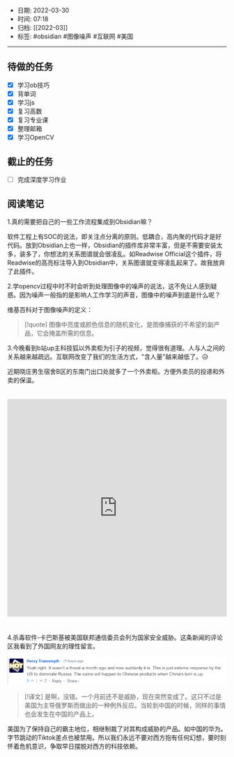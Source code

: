- 日期: 2022-03-30
- 时间: 07:18
- 归档: [[2022-03]]
- 标签: #obsidian  #图像噪声 #互联网 #美国
---

## 待做的任务

- [x] 学习ob技巧
- [x] 背单词
- [x] 学习js
- [x] 复习高数
- [x] 复习专业课
- [x] 整理邮箱
- [x] 学习OpenCV

## 截止的任务

- [ ] 完成深度学习作业

## 阅读笔记

1.真的需要把自己的一些工作流程集成到Obsidian嘛？

软件工程上有SOC的说法，即关注点分离的原则。低耦合，高内聚的代码才是好代码。放到Obsidian上也一样，Obsidian的插件库非常丰富，但是不需要安装太多，装多了，你想法的关系图谱就会很凌乱。如Readwise Official这个插件，将Readwise的高亮标注导入到Obsidian中，关系图谱就变得凌乱起来了。故我放弃了此插件。

2.学opencv过程中时不时会听到处理图像中的噪声的说法，这不免让人感到疑惑。因为噪声一般指的是影响人工作学习的声音，图像中的噪声到底是什么呢？

维基百科对于图像噪声的定义：

> [!quote]
> 图像中亮度或颜色信息的随机变化，是图像捕获的不希望的副产品，它会掩盖所需的信息。

3.今晚看到b站up主科技狐以外卖柜为引子的视频，觉得很有道理。人与人之间的关系越来越疏远。互联网改变了我们的生活方式，"含人量"越来越低了。😥

近期晓庄男生宿舍B区的东南门出口处就多了一个外卖柜。方便外卖员的投递和外卖的保温。
<iframe src="https://player.bilibili.com/player.html?aid=382707635&bvid=BV1nZ4y1z7jr&cid=562645734&page=1"  scrolling="no" border="0" frameborder="no" framespacing="0" allowfullscreen="true" style="width: 100%; height: 500px; max-width: 100%；align:center; padding:20px 0;"> </iframe>

4.杀毒软件-卡巴斯基被美国联邦通信委员会列为国家安全威胁。这条新闻的评论区我看到了外国网友的理性留言。

![](media/sRTW6QIHDgvFXhK.png)

> [!译文]
> 是啊，没错。一个月前还不是威胁，现在突然变成了。这只不过是美国为主导俄罗斯而做出的一种例外反应。当轮到中国的时候，同样的事情也会发生在中国的产品上。

美国为了保持自己的霸主地位，相继制裁了对其构成威胁的产品。如中国的华为。字节跳动的Tiktok差点也被禁用。所以我们永远不要对西方抱有任何幻想，要时刻怀着危机意识，争取早日摆脱对西方的科技依赖。